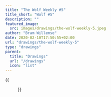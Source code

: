 ```yaml
---
title: "The Wolf Weekly #5"
title_short: "Wolf #5"
description: ""
featured_image:
  src: images/drawings/the-wolf-weekly-5.jpeg
author: "Bram Willemse"
date: 2020-02-10T17:50:55+02:00
url: "drawings/the-wolf-weekly-5"
type: "drawings"
parent:
  title: "Drawings"
  url: "/drawings"
  icon: "list"
---
```


{{<figure src="images/drawings/the-wolf-weekly-5.jpeg" width="2039" height="1537">}}